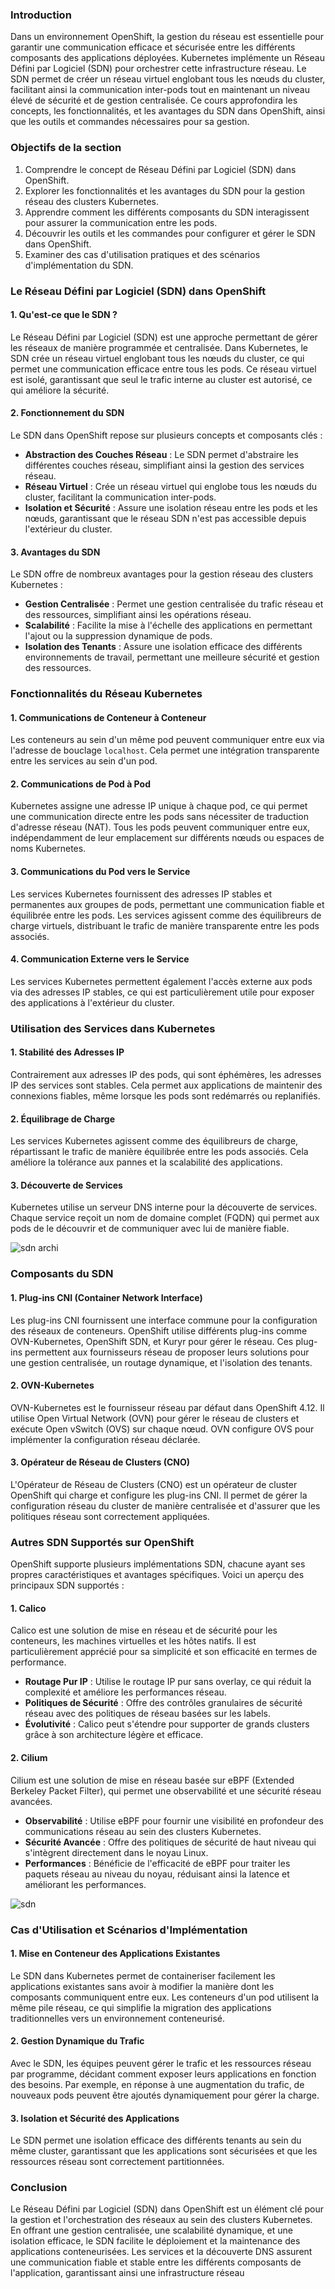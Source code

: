 ### Introduction

Dans un environnement OpenShift, la gestion du réseau est essentielle pour garantir une communication efficace et sécurisée entre les différents composants des applications déployées. Kubernetes implémente un Réseau Défini par Logiciel (SDN) pour orchestrer cette infrastructure réseau. Le SDN permet de créer un réseau virtuel englobant tous les nœuds du cluster, facilitant ainsi la communication inter-pods tout en maintenant un niveau élevé de sécurité et de gestion centralisée. Ce cours approfondira les concepts, les fonctionnalités, et les avantages du SDN dans OpenShift, ainsi que les outils et commandes nécessaires pour sa gestion.

### Objectifs de la section

1. Comprendre le concept de Réseau Défini par Logiciel (SDN) dans OpenShift.
2. Explorer les fonctionnalités et les avantages du SDN pour la gestion réseau des clusters Kubernetes.
3. Apprendre comment les différents composants du SDN interagissent pour assurer la communication entre les pods.
4. Découvrir les outils et les commandes pour configurer et gérer le SDN dans OpenShift.
5. Examiner des cas d'utilisation pratiques et des scénarios d'implémentation du SDN.

### Le Réseau Défini par Logiciel (SDN) dans OpenShift

#### 1. Qu'est-ce que le SDN ?

Le Réseau Défini par Logiciel (SDN) est une approche permettant de gérer les réseaux de manière programmée et centralisée. Dans Kubernetes, le SDN crée un réseau virtuel englobant tous les nœuds du cluster, ce qui permet une communication efficace entre tous les pods. Ce réseau virtuel est isolé, garantissant que seul le trafic interne au cluster est autorisé, ce qui améliore la sécurité.

#### 2. Fonctionnement du SDN

Le SDN dans OpenShift repose sur plusieurs concepts et composants clés :

- **Abstraction des Couches Réseau** : Le SDN permet d'abstraire les différentes couches réseau, simplifiant ainsi la gestion des services réseau.
- **Réseau Virtuel** : Crée un réseau virtuel qui englobe tous les nœuds du cluster, facilitant la communication inter-pods.
- **Isolation et Sécurité** : Assure une isolation réseau entre les pods et les nœuds, garantissant que le réseau SDN n'est pas accessible depuis l'extérieur du cluster.

#### 3. Avantages du SDN

Le SDN offre de nombreux avantages pour la gestion réseau des clusters Kubernetes :

- **Gestion Centralisée** : Permet une gestion centralisée du trafic réseau et des ressources, simplifiant ainsi les opérations réseau.
- **Scalabilité** : Facilite la mise à l'échelle des applications en permettant l'ajout ou la suppression dynamique de pods.
- **Isolation des Tenants** : Assure une isolation efficace des différents environnements de travail, permettant une meilleure sécurité et gestion des ressources.

### Fonctionnalités du Réseau Kubernetes

#### 1. Communications de Conteneur à Conteneur

Les conteneurs au sein d'un même pod peuvent communiquer entre eux via l'adresse de bouclage `localhost`. Cela permet une intégration transparente entre les services au sein d'un pod.

#### 2. Communications de Pod à Pod

Kubernetes assigne une adresse IP unique à chaque pod, ce qui permet une communication directe entre les pods sans nécessiter de traduction d'adresse réseau (NAT). Tous les pods peuvent communiquer entre eux, indépendamment de leur emplacement sur différents nœuds ou espaces de noms Kubernetes.

#### 3. Communications du Pod vers le Service

Les services Kubernetes fournissent des adresses IP stables et permanentes aux groupes de pods, permettant une communication fiable et équilibrée entre les pods. Les services agissent comme des équilibreurs de charge virtuels, distribuant le trafic de manière transparente entre les pods associés.

#### 4. Communication Externe vers le Service

Les services Kubernetes permettent également l'accès externe aux pods via des adresses IP stables, ce qui est particulièrement utile pour exposer des applications à l'extérieur du cluster.

### Utilisation des Services dans Kubernetes

#### 1. Stabilité des Adresses IP

Contrairement aux adresses IP des pods, qui sont éphémères, les adresses IP des services sont stables. Cela permet aux applications de maintenir des connexions fiables, même lorsque les pods sont redémarrés ou replanifiés.

#### 2. Équilibrage de Charge

Les services Kubernetes agissent comme des équilibreurs de charge, répartissant le trafic de manière équilibrée entre les pods associés. Cela améliore la tolérance aux pannes et la scalabilité des applications.

#### 3. Découverte de Services

Kubernetes utilise un serveur DNS interne pour la découverte de services. Chaque service reçoit un nom de domaine complet (FQDN) qui permet aux pods de le découvrir et de communiquer avec lui de manière fiable.

![sdn archi](./images/sdn-archi.svg)

### Composants du SDN

#### 1. Plug-ins CNI (Container Network Interface)

Les plug-ins CNI fournissent une interface commune pour la configuration des réseaux de conteneurs. OpenShift utilise différents plug-ins comme OVN-Kubernetes, OpenShift SDN, et Kuryr pour gérer le réseau. Ces plug-ins permettent aux fournisseurs réseau de proposer leurs solutions pour une gestion centralisée, un routage dynamique, et l'isolation des tenants.

#### 2. OVN-Kubernetes

OVN-Kubernetes est le fournisseur réseau par défaut dans OpenShift 4.12. Il utilise Open Virtual Network (OVN) pour gérer le réseau de clusters et exécute Open vSwitch (OVS) sur chaque nœud. OVN configure OVS pour implémenter la configuration réseau déclarée.

#### 3. Opérateur de Réseau de Clusters (CNO)

L'Opérateur de Réseau de Clusters (CNO) est un opérateur de cluster OpenShift qui charge et configure les plug-ins CNI. Il permet de gérer la configuration réseau du cluster de manière centralisée et d'assurer que les politiques réseau sont correctement appliquées.

### Autres SDN Supportés sur OpenShift

OpenShift supporte plusieurs implémentations SDN, chacune ayant ses propres caractéristiques et avantages spécifiques. Voici un aperçu des principaux SDN supportés :

#### 1. Calico

Calico est une solution de mise en réseau et de sécurité pour les conteneurs, les machines virtuelles et les hôtes natifs. Il est particulièrement apprécié pour sa simplicité et son efficacité en termes de performance.

- **Routage Pur IP** : Utilise le routage IP pur sans overlay, ce qui réduit la complexité et améliore les performances réseau.
- **Politiques de Sécurité** : Offre des contrôles granulaires de sécurité réseau avec des politiques de réseau basées sur les labels.
- **Évolutivité** : Calico peut s'étendre pour supporter de grands clusters grâce à son architecture légère et efficace.

#### 2. Cilium

Cilium est une solution de mise en réseau basée sur eBPF (Extended Berkeley Packet Filter), qui permet une observabilité et une sécurité réseau avancées.

- **Observabilité** : Utilise eBPF pour fournir une visibilité en profondeur des communications réseau au sein des clusters Kubernetes.
- **Sécurité Avancée** : Offre des politiques de sécurité de haut niveau qui s'intègrent directement dans le noyau Linux.
- **Performances** : Bénéficie de l'efficacité de eBPF pour traiter les paquets réseau au niveau du noyau, réduisant ainsi la latence et améliorant les performances.

![sdn](./images/sdn.svg)

### Cas d'Utilisation et Scénarios d'Implémentation

#### 1. Mise en Conteneur des Applications Existantes

Le SDN dans Kubernetes permet de containeriser facilement les applications existantes sans avoir à modifier la manière dont les composants communiquent entre eux. Les conteneurs d'un pod utilisent la même pile réseau, ce qui simplifie la migration des applications traditionnelles vers un environnement conteneurisé.

#### 2. Gestion Dynamique du Trafic

Avec le SDN, les équipes peuvent gérer le trafic et les ressources réseau par programme, décidant comment exposer leurs applications en fonction des besoins. Par exemple, en réponse à une augmentation du trafic, de nouveaux pods peuvent être ajoutés dynamiquement pour gérer la charge.

#### 3. Isolation et Sécurité des Applications

Le SDN permet une isolation efficace des différents tenants au sein du même cluster, garantissant que les applications sont sécurisées et que les ressources réseau sont correctement partitionnées.

### Conclusion

Le Réseau Défini par Logiciel (SDN) dans OpenShift est un élément clé pour la gestion et l'orchestration des réseaux au sein des clusters Kubernetes. En offrant une gestion centralisée, une scalabilité dynamique, et une isolation efficace, le SDN facilite le déploiement et la maintenance des applications conteneurisées. Les services et la découverte DNS assurent une communication fiable et stable entre les différents composants de l'application, garantissant ainsi une infrastructure réseau
